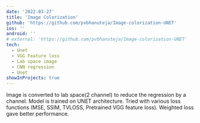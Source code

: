 ```yaml
---
date: '2022-03-27'
title: 'Image Colorization'
github: 'https://github.com/pvbhanuteja/Image-colorization-UNET'
ios: ''
android: ''
# external: 'https://github.com/pvbhanuteja/Image-colorization-UNET'
tech:
  - Unet
  - VGG Feature loss
  - Lab space image
  - CNN regression
  - Unet
showInProjects: true
---
```


Image is converted to lab space(2 channel) to reduce the regression by a channel. Model is trained on UNET architecture. Tried with various loss functions (MSE, SSIM, TVLOSS, Pretrained VGG feature loss). Weighted loss gave better performance.
